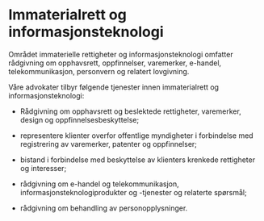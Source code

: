 # Immaterialrett og informasjonsteknologi

Området immaterielle rettigheter og informasjonsteknologi omfatter rådgivning om opphavsrett, oppfinnelser, varemerker, e-handel, telekommunikasjon, personvern og relatert lovgivning.

Våre advokater tilbyr følgende tjenester innen immaterialrett og informasjonsteknologi:

- Rådgivning om opphavsrett og beslektede rettigheter, varemerker, design og oppfinnelsesbeskyttelse;

- representere klienter overfor offentlige myndigheter i forbindelse med registrering av varemerker, patenter og oppfinnelser;

- bistand i forbindelse med beskyttelse av klienters krenkede rettigheter og interesser;

- rådgivning om e-handel og telekommunikasjon, informasjonsteknologiprodukter og -tjenester og relaterte spørsmål;

- rådgivning om behandling av personopplysninger.
